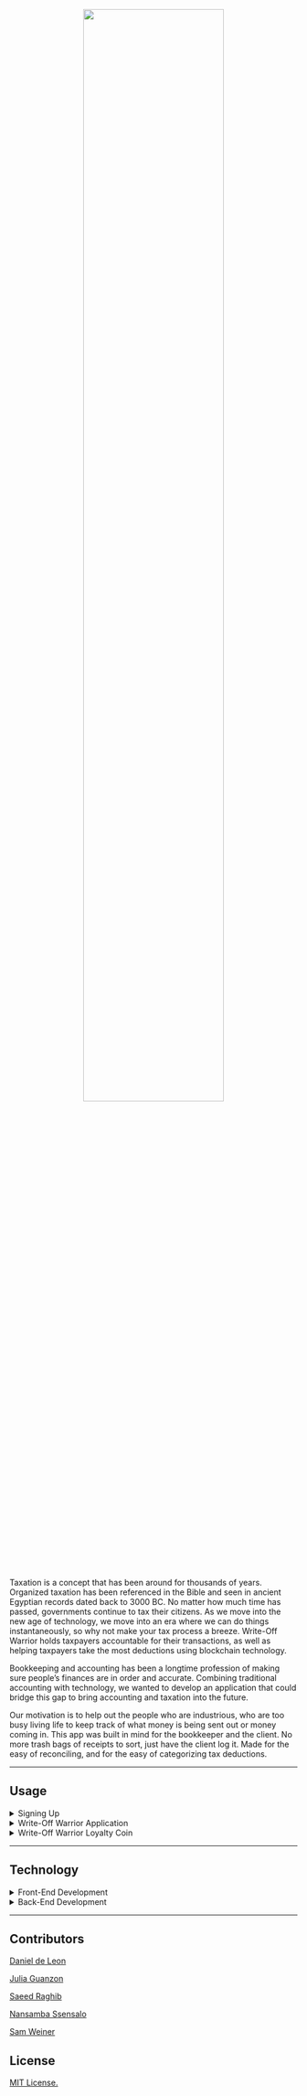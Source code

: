 <p align="center" width="100%">
    <img width="70%" src="https://user-images.githubusercontent.com/84649228/142973400-cb83b9d0-2d0f-4ee0-a043-ae8b7fdbbe6b.png"> 
</p>

Taxation is a concept that has been around for thousands of years. Organized taxation has been referenced in the Bible and seen in ancient Egyptian records dated back to 3000 BC. No matter how much time has passed, governments continue to tax their citizens. As we move into the new age of technology, we move into an era where we can do things instantaneously, so why not make your tax process a breeze. Write-Off Warrior holds taxpayers accountable for their transactions, as well as helping taxpayers take the most deductions using blockchain technology.

Bookkeeping and accounting has been a longtime profession of making sure people’s finances are in order and accurate. Combining traditional accounting with technology, we wanted to develop an application that could bridge this gap to bring accounting and taxation into the future.

Our motivation is to help out the people who are industrious, who are too busy living life to keep track of what money is being sent out or money coming in. This app was built in mind for the bookkeeper and the client. No more trash bags of receipts to sort, just have the client log it. Made for the easy of reconciling, and for the easy of categorizing tax deductions. 

---
## Usage

<details>
<summary>Signing Up</summary>
 
To utilize this application, please go to: http://tax-warrior.herokuapp.com/    
    
If you wish, you can also run the application locally by cloning the repository. The "login_code.py" file is located in the "Heroku_compiled_final_app_code." To use locally, open a terminal in an environment with all the correct systems and libraries, as stated in the Technology section, and run the following code:
    
```
streamlit run login_code.py
```
    
<p align="center" width="100%">
    <img width="80%" src="https://user-images.githubusercontent.com/84649228/144166991-2725d7e2-9c6a-4209-8359-a4c06a5f70fe.png"> 
</p>
  
To sign up for Write-Off Warrior, please create a new username and password. If you are already a member, please use the "Login" screen.
    
<p align="center" width="100%">
    <img width="80%" src="https://user-images.githubusercontent.com/84649228/144167451-2c7027d4-8f25-40fc-bd58-2ceb98a9bc22.png"> 
</p>    

When you have successfully logged in, you will be brought to this screen. From here, you can start inputting your tax deductions and start saving your income from taxes! 
    
<p align="center" width="100%">
    <img width="80%" src="https://user-images.githubusercontent.com/84649228/144167502-ad3e2aa6-5e2d-4cf3-a70a-fd14862e7475.png"> 
</p> 
    
<h1 align="center"> Welcome to the Write-Off Warrior clan! </h3>   

</details>

<details>
<summary>Write-Off Warrior Application</summary>

We recommend doing weekly or bi-weekly updates to your account to keep track of all your receipts from your deductions. 
    
1. Provide your employment status. Once you choose your employment status, the status will be verified below:
 
<p align="center" width="100%">
    <img width="50%" src="https://user-images.githubusercontent.com/84649228/144168836-4b721bbc-1fe8-41cb-a8f1-6402b990c8b3.png"> 
</p>
   
2. Upload the receipt by dragging an image to the upload area.

<p align="center" width="100%">
    <img width="50%" src="https://user-images.githubusercontent.com/84649228/144168984-46396f81-4dc7-4929-b3fc-59fd280aaa1a.png"> 
</p>
    
 You will know your image was successfully uploaded if you see the following message "File Saved" and other information as seen below.   
<p align="center" width="100%">
    <img width="50%" src="https://user-images.githubusercontent.com/84649228/144169131-f357d3e7-65f5-4aa3-abd5-67eef5c89ada.png"> 
</p>   
    
3. From the information above, you will use the "Hash" string and input it in the "Receipt Hash."

<p align="center" width="100%">
    <img width="50%" src="https://user-images.githubusercontent.com/84649228/144169205-ddd32ca3-7185-4121-8135-841b683a3558.png"> 
</p>
    
4. Provide your business name and the type of business you do. Please separate name and type of business with a "-" as seen below.

<p align="center" width="100%">
    <img width="50%" src="https://user-images.githubusercontent.com/84649228/144169403-df32a5a1-78c3-4475-b29e-6e94142d25d5.png"> 
</p>
    
5. Please choose your "Type of Deduction." If none of the deductions we have listed fit your deduction, choose "Other" and explain in the "Description of Purchases."

<p align="center" width="100%">
    <img width="50%" src="https://user-images.githubusercontent.com/84649228/144169461-f9f7c87e-cd3a-437e-92ff-ee663f409c1b.png"> 
</p>

6. If you are self-employed or own a small business this pertains to you as you will have to pay quarterly taxes. Please choose the quarter of which the transaction took place.
    
<p align="center" width="100%">
    <img width="50%" src="https://user-images.githubusercontent.com/84649228/144176941-77510eeb-571a-4e9c-9cfc-13b74aa630e1.png"> 
</p>
    
7. Date of Transaction (MMDDYY)

<p align="center" width="100%">
    <img width="50%" src="https://user-images.githubusercontent.com/84649228/144177007-630db2f9-ded1-401e-be20-485abf248810.png"> 
</p>
    
8. Amount-Do not include dollar/currency signs.

<p align="center" width="100%">
    <img width="50%" src="https://user-images.githubusercontent.com/84649228/144177056-9d9d73fd-4a4a-4a71-9b1b-c65ee52657bd.png"> 
</p>
    
9. Description of Purchase-Please be as detailed as possible. Enter the reasoning for deduction and what the purchase was for.
    
<p align="center" width="100%">
    <img width="50%" src="https://user-images.githubusercontent.com/84649228/144177243-d6e32cca-0151-4261-ac1b-f56fbe974e70.png"> 
</p>    
    
Once all the information is filled in, you are able to "Add Block" and the application will prompt balloons indicating that the block was successfully added. 

<p align="center" width="100%">
    <img width="50%" src="https://user-images.githubusercontent.com/84649228/144177382-64263a91-8a55-47f5-a8f9-c745416371f9.png"> 
</p> 
    
Under the "Add Block" button, you will be able to see the blocked transaction hash. It will also be located under "The Stockchain Ledger."

<p align="center" width="100%">
    <img width="50%" src="https://user-images.githubusercontent.com/84649228/144177418-f89f7b88-766a-4121-86ee-2f0f2cf9363e.png"> 
</p>    

We have also give the option to save a .csv file for your convenience. 
    
<p align="center" width="100%">
    <img width="50%" src="https://user-images.githubusercontent.com/84649228/144177683-2ba187f3-1bec-411a-b08e-3d5ac50f14b7.png"> 
</p>    

Once you click on the "Please Download" button, the file will be downloaded.
  
<p align="center" width="100%">
    <img width="50%" src="https://user-images.githubusercontent.com/84649228/144177720-f21223bd-dc48-4e10-b366-48b9fc38c4af.png"> 
</p>     

Your .csv file will contain your transactions inputted.
    
<p align="center" width="100%">
    <img width="150%" src="https://user-images.githubusercontent.com/84649228/144177784-47e34cc4-dd9c-4569-8574-e82a5142dc32.png"> 
</p>     
    
    
</details>

<details>
<summary>Write-Off Warrior Loyalty Coin</summary>

We are still in the process of developing our coin and connecting it to our app, but we are excited about the near future possibilities. You can check out our current code here, and look forward to implementation in the near future!
    
</details>

---
## Technology

<details>
<summary>Front-End Development</summary>

[Streamlit](https://github.com/streamlit/streamlit) - Open source app framework

[Heroku](https://www.heroku.com/) - Cloud-Based decentralized platform
    
</details>

<details>
<summary>Back-End Development</summary>

[conda 4.10.3](https://docs.anaconda.com/anaconda/install/index.html) - Package manager, Environment Manager

python 3.7 - included in Anaconda
    
[Pandas](https://pandas.pydata.org/) - Open source data analysis and manipulation tool
     
[Hashlib](https://docs.python.org/3/library/hashlib.html) - Secure hash and message digest algorithms
    
[SQLite3](https://docs.python.org/3/library/sqlite3.html) - SQL database engine  
    
[Solidity](https://docs.soliditylang.org/en/v0.8.10/) - Implement smart contracts 
    
    
</details>

---
## Contributors

[Daniel de Leon](https://www.linkedin.com/in/daniel-de-leon-6a6421180/)

[Julia Guanzon](https://www.linkedin.com/in/julia-guanzon/)

[Saeed Raghib](https://www.linkedin.com/in/saeedraghib/)

[Nansamba Ssensalo](https://www.linkedin.com/in/a-nansamba-ssensalo/)

[Sam Weiner](https://www.linkedin.com/in/samuel-weiner/)


## License

<a href="https://github.com/Fintech-Collaboration/global-crypto-behavior/blob/a421d91abfc34f96b1f85b34095d28631a427e89/LICENSE" title="LICENSE">MIT License.</a>
